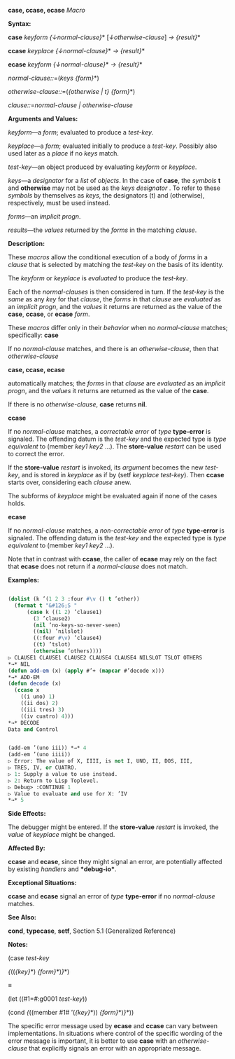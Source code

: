 **case, ccase, ecase** *Macro* 



**Syntax:** 



**case** *keyform \{↓normal-clause\}*\* [*↓otherwise-clause*] *→ \{result\}*\* 



**ccase** *keyplace \{↓normal-clause\}*\* *→ \{result\}*\* 



**ecase** *keyform \{↓normal-clause\}*\* *→ \{result\}*\* 



*normal-clause::*=(*keys \{form\}*\*) 



*otherwise-clause::*=(*\{otherwise | t\} \{form\}*\*) 



*clause::*=*normal-clause | otherwise-clause* 



**Arguments and Values:** 



*keyform*—a *form*; evaluated to produce a *test-key*. 



*keyplace*—a *form*; evaluated initially to produce a *test-key*. Possibly also used later as a *place* if no *keys* match. 



*test-key*—an object produced by evaluating *keyform* or *keyplace*. 



*keys*—a *designator* for a *list* of *objects*. In the case of **case**, the *symbols* **t** and **otherwise** may not be used as the *keys designator* . To refer to these *symbols* by themselves as *keys*, the designators (t) and (otherwise), respectively, must be used instead. 



*forms*—an *implicit progn*. 



*results*—the *values* returned by the *forms* in the matching *clause*. 



**Description:** 



These *macros* allow the conditional execution of a body of *forms* in a *clause* that is selected by matching the *test-key* on the basis of its identity. 



The *keyform* or *keyplace* is *evaluated* to produce the *test-key*. 



Each of the *normal-clauses* is then considered in turn. If the *test-key* is the *same* as any *key* for that *clause*, the *forms* in that *clause* are *evaluated* as an *implicit progn*, and the *values* it returns are returned as the value of the **case**, **ccase**, or **ecase** *form*. 



These *macros* differ only in their *behavior* when no *normal-clause* matches; specifically: **case** 



If no *normal-clause* matches, and there is an *otherwise-clause*, then that *otherwise-clause* 











**case, ccase, ecase** 



automatically matches; the *forms* in that *clause* are *evaluated* as an *implicit progn*, and the *values* it returns are returned as the value of the **case**. 



If there is no *otherwise-clause*, **case** returns **nil**. 



**ccase** 



If no *normal-clause* matches, a *correctable error* of *type* **type-error** is signaled. The offending datum is the *test-key* and the expected type is *type equivalent* to (member *key1 key2* ...). The **store-value** *restart* can be used to correct the error. 



If the **store-value** *restart* is invoked, its *argument* becomes the new *test-key*, and is stored in *keyplace* as if by (setf *keyplace test-key*). Then **ccase** starts over, considering each *clause* anew. 



The subforms of *keyplace* might be evaluated again if none of the cases holds. 



**ecase** 



If no *normal-clause* matches, a *non-correctable error* of *type* **type-error** is signaled. The offending datum is the *test-key* and the expected type is *type equivalent* to (member *key1 key2* ...). 



Note that in contrast with **ccase**, the caller of **ecase** may rely on the fact that **ecase** does not return if a *normal-clause* does not match. 



**Examples:**
```lisp

(dolist (k ’(1 2 3 :four #\v () t ’other)) 
  (format t "&#126;S " 
	  (case k ((1 2) ’clause1) 
		(3 ’clause2) 
		(nil ’no-keys-so-never-seen) 
		((nil) ’nilslot) 
		((:four #\v) ’clause4) 
		((t) ’tslot) 
		(otherwise ’others)))) 
▷ CLAUSE1 CLAUSE1 CLAUSE2 CLAUSE4 CLAUSE4 NILSLOT TSLOT OTHERS 
*→* NIL 
(defun add-em (x) (apply #’+ (mapcar #’decode x))) 
*→* ADD-EM 
(defun decode (x) 
  (ccase x 
    ((i uno) 1) 
    ((ii dos) 2) 
    ((iii tres) 3) 
    ((iv cuatro) 4))) 
*→* DECODE 
Data and Control 


(add-em ’(uno iii)) *→* 4 
(add-em ’(uno iiii)) 
▷ Error: The value of X, IIII, is not I, UNO, II, DOS, III, 
▷ TRES, IV, or CUATRO. 
▷ 1: Supply a value to use instead. 
▷ 2: Return to Lisp Toplevel. 
▷ Debug> :CONTINUE 1 
▷ Value to evaluate and use for X: ’IV 
*→* 5 

```
**Side Effects:** 



The debugger might be entered. If the **store-value** *restart* is invoked, the *value* of *keyplace* might be changed. 



**Affected By:** 



**ccase** and **ecase**, since they might signal an error, are potentially affected by existing *handlers* and **\*debug-io\***. 



**Exceptional Situations:** 



**ccase** and **ecase** signal an error of *type* **type-error** if no *normal-clause* matches. 



**See Also:** 



**cond**, **typecase**, **setf**, Section 5.1 (Generalized Reference) 



**Notes:** 



(case *test-key* 



*\{*((*\{key\}*\*) *\{form\}*\*)*\}*\*) 



*≡* 



(let ((#1=#:g0001 *test-key*)) 



(cond *\{*((member #1# ’(*\{key\}*\*)) *\{form\}*\*)*\}*\*)) 



The specific error message used by **ecase** and **ccase** can vary between implementations. In situations where control of the specific wording of the error message is important, it is better to use **case** with an *otherwise-clause* that explicitly signals an error with an appropriate message. 



